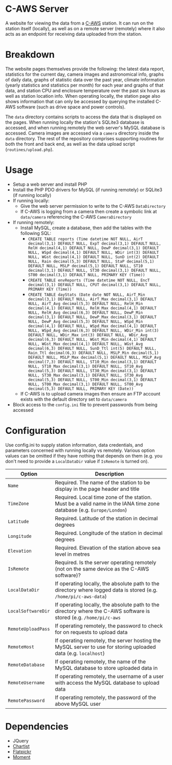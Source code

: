 # C-AWS Server
A website for viewing the data from a [C-AWS](https://github.com/henryshunt/c-aws) station. It can run on the station itself (locally), as well as on a remote server (remotely) where it also acts as an endpoint for receiving data uploaded from the station.

# Breakdown
The website pages themselves provide the following: the latest data report, statistics for the current day, camera images and astronomical info, graphs of daily data, graphs of statistic data over the past year, climate information (yearly statistics and statistics per month) for each year and graphs of that data, and station CPU and enclosure temperature over the past six hours as well as station location info. When operating locally, the station page also shows information that can only be accessed by querying the installed C-AWS software (such as drive space and power controls).

The `data` directory contains scripts to access the data that is displayed on the pages. When running locally the station's SQLite3 database is accessed, and when running remotely the web server's MySQL database is accessed. Camera images are accessed via a `camera` directory inside the `data` directory. The rest of the repository comprises supporting routines for both the front and back end, as well as the data upload script (`routines/upload.php`).

# Usage
- Setup a web server and install PHP
- Install the PHP PDO drivers for MySQL (if running remotely) or SQLite3 (if running locally)
- If running locally:
    - Give the web server permission to write to the C-AWS `DataDirectory`
    - If C-AWS is logging from a camera then create a symbolic link at `data/camera` referencing the C-AWS `CameraDirectory`
- If running remotely:
    - Install MySQL, create a database, then add the tables with the following SQL:
        - `CREATE TABLE reports (Time datetime NOT NULL, AirT decimal(3,1) DEFAULT NULL, ExpT decimal(3,1) DEFAULT NULL, RelH decimal(4,1) DEFAULT NULL, DewP decimal(3,1) DEFAULT NULL, WSpd decimal(4,1) DEFAULT NULL, WDir int(3) DEFAULT NULL, WGst decimal(4,1) DEFAULT NULL, SunD int(2) DEFAULT NULL, Rain decimal(5,3) DEFAULT NULL, StaP decimal(5,1) DEFAULT NULL, MSLP decimal(5,1) DEFAULT NULL, ST10 decimal(3,1) DEFAULT NULL, ST30 decimal(3,1) DEFAULT NULL, ST00 decimal(3,1) DEFAULT NULL, PRIMARY KEY (Time))`
        - `CREATE TABLE envReports (Time datetime NOT NULL, EncT decimal(3,1) DEFAULT NULL, CPUT decimal(3,1) DEFAULT NULL, PRIMARY KEY (Time))`
        - `CREATE TABLE dayStats (Date date NOT NULL, AirT_Min decimal(3,1) DEFAULT NULL, AirT_Max decimal(3,1) DEFAULT NULL, AirT_Avg decimal(5,3) DEFAULT NULL, RelH_Min decimal(4,1) DEFAULT NULL, RelH_Max decimal(4,1) DEFAULT NULL, RelH_Avg decimal(6,3) DEFAULT NULL, DewP_Min decimal(3,1) DEFAULT NULL, DewP_Max decimal(3,1) DEFAULT NULL, DewP_Avg decimal(5,3) DEFAULT NULL, WSpd_Min decimal(4,1) DEFAULT NULL, WSpd_Max decimal(4,1) DEFAULT NULL, WSpd_Avg decimal(6,3) DEFAULT NULL, WDir_Min int(3) DEFAULT NULL, WDir_Max int(3) DEFAULT NULL, WDir_Avg decimal(6,3) DEFAULT NULL, WGst_Min decimal(4,1) DEFAULT NULL, WGst_Max decimal(4,1) DEFAULT NULL, WGst_Avg decimal(6,3) DEFAULT NULL, SunD_Ttl int(5) DEFAULT NULL, Rain_Ttl decimal(6,3) DEFAULT NULL, MSLP_Min decimal(5,1) DEFAULT NULL, MSLP_Max decimal(5,1) DEFAULT NULL, MSLP_Avg decimal(7,3) DEFAULT NULL, ST10_Min decimal(3,1) DEFAULT NULL, ST10_Max decimal(3,1) DEFAULT NULL, ST10_Avg decimal(5,3) DEFAULT NULL, ST30_Min decimal(3,1) DEFAULT NULL, ST30_Max decimal(3,1) DEFAULT NULL, ST30_Avg decimal(5,3) DEFAULT NULL, ST00_Min decimal(3,1) DEFAULT NULL, ST00_Max decimal(3,1) DEFAULT NULL, ST00_Avg decimal(5,3) DEFAULT NULL, PRIMARY KEY (Date))`
    - If C-AWS is to upload camera images then ensure an FTP account exists with the default directory set to `data/camera`
- Block access to the `config.ini` file to prevent passwords from being accessed

# Configuration
Use config.ini to supply station information, data credentials, and parameters concerned with running locally vs remotely. Various option values can be omitted if they have nothing that depends on them (e.g. you don't need to provide a `LocalDataDir` value if `IsRemote` is turned on).

|Option|Description|
|--|--|
|`Name`|Required. The name of the station to be display in the page header and title|
|`TimeZone`|Required. Local time zone of the station. Must be a valid name in the IANA time zone database (e.g. `Europe/London`)|
|`Latitude`|Required. Latitude of the station in decimal degrees|
|`Longitude`|Required. Longitude of the station in decimal degrees|
|`Elevation`|Required. Elevation of the station above sea level in metres|
|`IsRemote`|Required. Is the server operating remotely (not on the same device as the C-AWS software)?|
|`LocalDataDir`|If operating locally, the absolute path to the directory where logged data is stored (e.g. `/home/pi/c-aws-data`)|
|`LocalSoftwareDir`|If operating locally, the absolute path to the directory where the C-AWS software is stored (e.g. `/home/pi/c-aws`|
|`RemoteUploadPass`|If operating remotely, the password to check for on requests to upload data|
|`RemoteHost`|If operating remotely, the server hosting the MySQL server to use for storing uploaded data (e.g. `localhost`)|
|`RemoteDatabase`|If operating remotely, the name of the MySQL database to store uploaded data in|
|`RemoteUsername`|If operating remotely, the username of a user with access the MySQL database to upload data|
|`RemotePassword`|If operating remotely, the password of the above MySQL user|

# Dependencies
- JQuery
- [Chartist](https://github.com/gionkunz/chartist-js)
- [Flatpickr](https://github.com/flatpickr/flatpickr)
- [Moment](https://github.com/moment/moment)